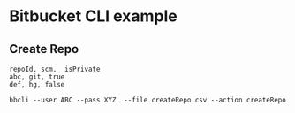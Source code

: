 # Bitbucket CLI example

## Create Repo

```
repoId, scm,  isPrivate
abc, git, true
def, hg, false
```

```
bbcli --user ABC --pass XYZ  --file createRepo.csv --action createRepo
```
